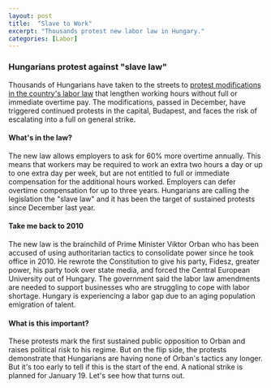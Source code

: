 ```yaml
---
layout: post
title:  "Slave to Work"
excerpt: "Thousands protest new labor law in Hungary."
categories: [Labor]
---
```


### Hungarians protest against "slave law"

Thousands of Hungarians have taken to the streets to <a href="https://www.nytimes.com/2019/01/05/world/europe/hungary-protests-slave-law.html" target="_blank">protest modifications in the country's labor law</a> that lengthen working hours without full or immediate overtime pay. The modifications, passed in December, have triggered continued protests in the capital, Budapest, and faces the risk of escalating into a full on general strike.

#### What's in the law?

The new law allows employers to ask for 60% more overtime annually. This means that workers may be required to work an extra two hours a day or up to one extra day per week, but are not entitled to full or immediate compensation for the additional hours worked. Employers can defer overtime compensation for up to three years. Hungarians are calling the legislation the "slave law" and it has been the target of sustained protests since December last year.

#### Take me back to 2010

The new law is the brainchild of Prime Minister Viktor Orban who has been accused of using authoritarian tactics to consolidate power since he took office in 2010. He rewrote the Constitution to give his party, Fidesz, greater power, his party took over state media, and forced the Central European University out of Hungary. The government said the labor law amendments are needed to support businesses who are struggling to cope with labor shortage. Hungary is experiencing a labor gap due to an aging population emigration of talent.

#### What is this important?

These protests mark the first sustained public opposition to Orban and raises political risk to his regime.  But on the flip side, the protests demonstrate that Hungarians are having none of Orban's tactics any longer. But it's too early to tell if this is the start of the end. A national strike is planned for January 19. Let's see how that turns out. 
